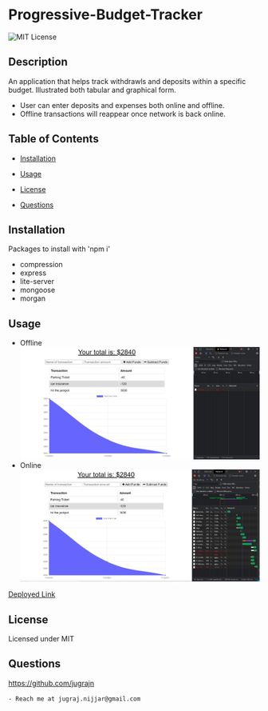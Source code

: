 # Progressive-Budget-Tracker

  ![MIT License](https://img.shields.io/badge/license-MIT-orange)
  ## Description

   An application that helps track withdrawls and deposits within a specific budget. Illustrated both tabular and graphical form. 
   * User can enter deposits and expenses both online and offline.
   * Offline transactions will reappear once network is back online. 
  
  ## Table of Contents

  * [Installation](#installation)

  * [Usage](#usage)

  * [License](#license)

  * [Questions](#questions)

  
  ## Installation

  Packages to install with 'npm i'
  * compression
  * express
  * lite-server
  * mongoose
  * morgan

  ## Usage
  * Offline
  ![](offlinescreen.PNG)
  * Online
  ![](onlinescreen.PNG)

  [Deployed Link](https://shielded-retreat-55393.herokuapp.com)


  ## License
 Licensed under MIT

  ## Questions

  https://github.com/jugrajn

    - Reach me at jugraj.nijjar@gmail.com

